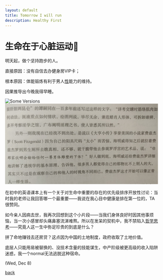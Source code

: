 ```yaml
---
layout: default
title: Tomorrow I will run
description: Healthy First
---
```


# 生命在于心脏运动🏃

明天起，做个坚持跑步的人。

直接原因：没有自信去办健身房VIP卡；

根本原因：体能锻炼有利于男人[性](https://lixiaolai.com/#/ji/)能力的维持。

因果推导出今晚我得早睡。

![Some Versions](../pic/ShouldRunning.png)
![Some Versions](../pic/PenisSize.jpeg)

在初中的英语课本上有一个关于对生命中重要的存在的优先级排序开放性讨论：当时我的老师让我回答哪一个最重要——我说在我心目中健康是排在第一位的，TA很赞同。

如今亲人因病去世，我再次回想到这个小片段——当我们身体良好时因其他事烦恼，当一次小感冒却头痛鼻塞流涕难熬。所以在发呆的契机中，我不禁陷入[哲学思考](https://book.douban.com/subject/25961458/)——究竟人这一生中弥足珍贵的到底是什么？

拼了命地赚钱去还房贷？这点因为中国的土地制度，政府收取了土地价值。

底层人只能用易被替换的、没技术含量的技能谋生，中产阶级被更高级的收入陷阱迷惑，我一个normal无法逃脱这种宿命。

(Wed, Dec 8)

[back](../../)
